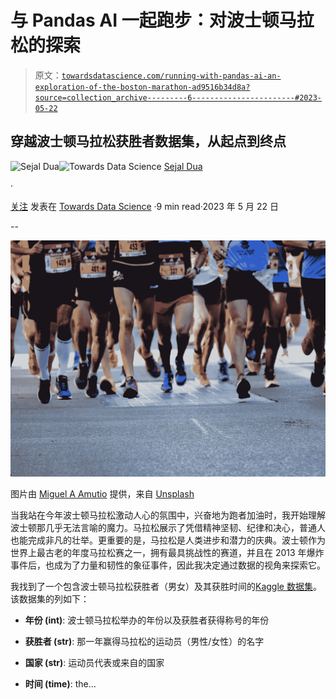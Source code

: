 # 与 Pandas AI 一起跑步：对波士顿马拉松的探索

> 原文：[`towardsdatascience.com/running-with-pandas-ai-an-exploration-of-the-boston-marathon-ad9516b34d8a?source=collection_archive---------6-----------------------#2023-05-22`](https://towardsdatascience.com/running-with-pandas-ai-an-exploration-of-the-boston-marathon-ad9516b34d8a?source=collection_archive---------6-----------------------#2023-05-22)

## 穿越波士顿马拉松获胜者数据集，从起点到终点

[](https://sejaldua.medium.com/?source=post_page-----ad9516b34d8a--------------------------------)![Sejal Dua](https://sejaldua.medium.com/?source=post_page-----ad9516b34d8a--------------------------------)[](https://towardsdatascience.com/?source=post_page-----ad9516b34d8a--------------------------------)![Towards Data Science](https://towardsdatascience.com/?source=post_page-----ad9516b34d8a--------------------------------) [Sejal Dua](https://sejaldua.medium.com/?source=post_page-----ad9516b34d8a--------------------------------)

·

[关注](https://medium.com/m/signin?actionUrl=https%3A%2F%2Fmedium.com%2F_%2Fsubscribe%2Fuser%2Fe353ddb0c125&operation=register&redirect=https%3A%2F%2Ftowardsdatascience.com%2Frunning-with-pandas-ai-an-exploration-of-the-boston-marathon-ad9516b34d8a&user=Sejal+Dua&userId=e353ddb0c125&source=post_page-e353ddb0c125----ad9516b34d8a---------------------post_header-----------) 发表在 [Towards Data Science](https://towardsdatascience.com/?source=post_page-----ad9516b34d8a--------------------------------) ·9 min read·2023 年 5 月 22 日[](https://medium.com/m/signin?actionUrl=https%3A%2F%2Fmedium.com%2F_%2Fvote%2Ftowards-data-science%2Fad9516b34d8a&operation=register&redirect=https%3A%2F%2Ftowardsdatascience.com%2Frunning-with-pandas-ai-an-exploration-of-the-boston-marathon-ad9516b34d8a&user=Sejal+Dua&userId=e353ddb0c125&source=-----ad9516b34d8a---------------------clap_footer-----------)

--

[](https://medium.com/m/signin?actionUrl=https%3A%2F%2Fmedium.com%2F_%2Fbookmark%2Fp%2Fad9516b34d8a&operation=register&redirect=https%3A%2F%2Ftowardsdatascience.com%2Frunning-with-pandas-ai-an-exploration-of-the-boston-marathon-ad9516b34d8a&source=-----ad9516b34d8a---------------------bookmark_footer-----------)![](img/d6458818dcf988949ccea46e6c5c796c.png)

图片由 [Miguel A Amutio](https://unsplash.com/@amutiomi?utm_source=unsplash&utm_medium=referral&utm_content=creditCopyText) 提供，来自 [Unsplash](https://unsplash.com/s/photos/boston-marathon?utm_source=unsplash&utm_medium=referral&utm_content=creditCopyText)

当我站在今年波士顿马拉松激动人心的氛围中，兴奋地为跑者加油时，我开始理解波士顿那几乎无法言喻的魔力。马拉松展示了凭借精神坚韧、纪律和决心，普通人也能完成非凡的壮举。更重要的是，马拉松是人类进步和潜力的庆典。波士顿作为世界上最古老的年度马拉松赛之一，拥有最具挑战性的赛道，并且在 2013 年爆炸事件后，也成为了力量和韧性的象征事件，因此我决定通过数据的视角来探索它。

我找到了一个包含波士顿马拉松获胜者（男女）及其获胜时间的[Kaggle 数据集](https://www.kaggle.com/datasets/zhikchen/boston-marathon-winners-men-and-women)。该数据集的列如下：

+   **年份 (int)**: 波士顿马拉松举办的年份以及获胜者获得称号的年份

+   **获胜者 (str)**: 那一年赢得马拉松的运动员（男性/女性）的名字

+   **国家 (str)**: 运动员代表或来自的国家

+   **时间 (time)**: the…
